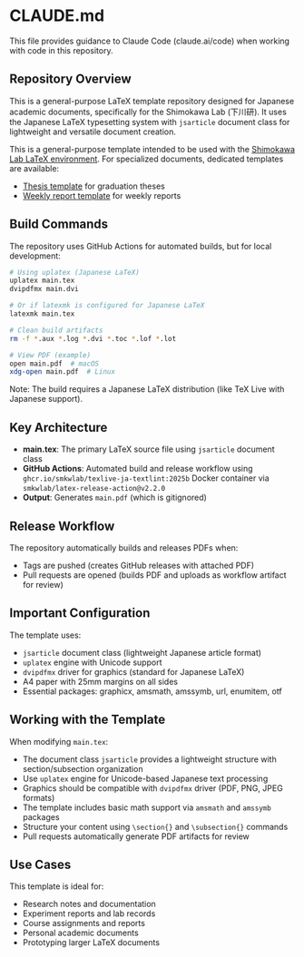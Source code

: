 # CLAUDE.md

This file provides guidance to Claude Code (claude.ai/code) when working with code in this repository.

## Repository Overview

This is a general-purpose LaTeX template repository designed for Japanese academic documents, specifically for the Shimokawa Lab (下川研). It uses the Japanese LaTeX typesetting system with `jsarticle` document class for lightweight and versatile document creation.

This is a general-purpose template intended to be used with the [Shimokawa Lab LaTeX environment](https://github.com/smkwlab/latex-environment). For specialized documents, dedicated templates are available:
- [Thesis template](https://github.com/smkwlab/sotsuron-template) for graduation theses
- [Weekly report template](https://github.com/smkwlab/wr-template) for weekly reports

## Build Commands

The repository uses GitHub Actions for automated builds, but for local development:

```bash
# Using uplatex (Japanese LaTeX)
uplatex main.tex
dvipdfmx main.dvi

# Or if latexmk is configured for Japanese LaTeX
latexmk main.tex

# Clean build artifacts
rm -f *.aux *.log *.dvi *.toc *.lof *.lot

# View PDF (example)
open main.pdf  # macOS
xdg-open main.pdf  # Linux
```

Note: The build requires a Japanese LaTeX distribution (like TeX Live with Japanese support).

## Key Architecture

- **main.tex**: The primary LaTeX source file using `jsarticle` document class
- **GitHub Actions**: Automated build and release workflow using `ghcr.io/smkwlab/texlive-ja-textlint:2025b` Docker container via `smkwlab/latex-release-action@v2.2.0`
- **Output**: Generates `main.pdf` (which is gitignored)

## Release Workflow

The repository automatically builds and releases PDFs when:
- Tags are pushed (creates GitHub releases with attached PDF)
- Pull requests are opened (builds PDF and uploads as workflow artifact for review)

## Important Configuration

The template uses:
- `jsarticle` document class (lightweight Japanese article format)
- `uplatex` engine with Unicode support
- `dvipdfmx` driver for graphics (standard for Japanese LaTeX)
- A4 paper with 25mm margins on all sides
- Essential packages: graphicx, amsmath, amssymb, url, enumitem, otf

## Working with the Template

When modifying `main.tex`:
- The document class `jsarticle` provides a lightweight structure with section/subsection organization
- Use `uplatex` engine for Unicode-based Japanese text processing
- Graphics should be compatible with `dvipdfmx` driver (PDF, PNG, JPEG formats)
- The template includes basic math support via `amsmath` and `amssymb` packages
- Structure your content using `\section{}` and `\subsection{}` commands
- Pull requests automatically generate PDF artifacts for review

## Use Cases

This template is ideal for:
- Research notes and documentation
- Experiment reports and lab records
- Course assignments and reports
- Personal academic documents
- Prototyping larger LaTeX documents
